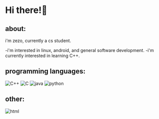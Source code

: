 # Hi there!👋

## about:
i'm zezo, currently a cs student.

-i'm interested in linux, android, and general software development.
-i'm currently interested in learning C++.

## programming languages:
![C++](https://img.shields.io/badge/C++-171717?logo=cplusplus)
![C](https://img.shields.io/badge/C-171717?logo=c)
![java](https://img.shields.io/badge/java-171717?logo=openjdk)
![python](https://img.shields.io/badge/Python-171717?logo=python)

## other:
![html](https://img.shields.io/badge/html-171717?logo=html5)


<!---
Z3Z07/Z3Z07 is a ✨ special ✨ repository because its `README.md` (this file) appears on your GitHub profile.
You can click the Preview link to take a look at your changes.
- 👋 Hi, I’m @Z3Z07
- 👀 I’m interested in ...
- 🌱 I’m currently learning ...
- 💞️ I’m looking to collaborate on ...
- 📫 How to reach me ...


--->

